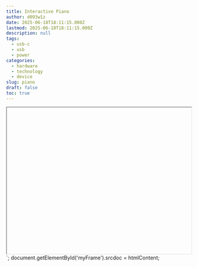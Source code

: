 ```yaml
---
title: Interactive Piano
author: d093w1z
date: 2025-06-18T18:11:15.000Z
lastmod: 2025-06-18T18:11:15.000Z
description: null
tags:
  - usb-c
  - usb
  - power
categories:
  - hardware
  - technology
  - device
slug: piano
draft: false
toc: true
---
```


<iframe id="myFrame" width="100%" height="400"></iframe>

<script>
  const htmlContent = `
    <!DOCTYPE html>
<html lang="en">

<head>
  <meta name="viewport" content="width=device-width">

  <meta charset="UTF-8">
  <title>Improved Piano Roll DAW</title>
  <style>
    body {
      font-family: sans-serif;
      display: flex;
      flex-direction: column;
      align-items: center;
      background: #222;
      color: #ddd;
      margin: 0;
      padding: 20px;
    }

    #controls {
      margin: 10px;
    }

    #controls input,
    #controls select,
    #controls button {
      margin-left: 5px;
      margin-right: 5px;
      padding: 4px 6px;
    }

    #main-container {
      display: flex;
      flex-direction: column;
      flex-wrap: nowrap;
      align-items: flex-end;
    }

    #piano-roll-container {
      display: flex;
    }

    #piano {
      display: flex;
      flex-direction: column;
      margin-right: 2px;
    }

    .key {
      width: 50px;
      height: 16px;
      background: #eee;
      border: 1px solid #999;
      text-align: center;
      line-height: 16px;
      font-size: 11px;
      color: #000;
      cursor: pointer;
    }

    #piano-roll {
      display: grid;
      grid-template-columns: repeat(16, 32px);
    }

    #timing-bar {
      display: grid;
      grid-template-columns: repeat(16, 31px);
      gap: 1px;
      margin-bottom: 2px;
    }

    .time-cell {
      width: 30px;
      height: 8px;
      background: #666;
    }

    .current-step {
      background: #ff0 !important;
    }

    #piano-roll {
      user-select: none;
      background: #444;
      grid-template-rows: repeat(36, 18px);
    }

    .cell {
      background: #333;
      border: 1px solid #555;
    }

    .active {
      background: #0f0;
    }

    .playing {
      outline: 2px solid #ff0;
    }
  </style>
</head>

<body>

  <h2>Improved Piano Roll DAW</h2>
  <div id="controls">
    <button id="play">Play</button>
    <button id="stop">Stop</button>
    <button id="clear">Clear All</button>
    BPM: <input type="number" id="bpm" value="120" min="30" max="300" style="width:60px;">
    Instrument:
    <select id="instrument">
      <option value="synth">Synth</option>
      <option value="piano">Piano</option>
    </select>
    <button id="save">Save</button>
    <button id="load">Load</button>
    <button id="export">Export MIDI</button>
  </div>

  <div id="main-container">
    <div id="timing-bar"></div>
    <div id="piano-roll-container">
      <div id="piano"></div>
      <div id="piano-roll"></div>
    </div>
  </div>

  <script src="https://cdnjs.cloudflare.com/ajax/libs/tone/14.8.39/Tone.min.js"></script>
  <script src="https://cdn.jsdelivr.net/npm/midiwriter-js@2.1.3/dist/MidiWriter.min.js"></script>
  <script>
    // Build note list for C3 to C5

    const MidiWriter = window.MidiWriter;

    const octaves = [5, 4, 3];
    const noteNames = ["B", "A#", "A", "G#", "G", "F#", "F", "E", "D#", "D", "C#", "C"];
    const notes = [];
    octaves.forEach(oct => {
      noteNames.forEach(note => {
        notes.push(note + oct);
      });
    });
    const rows = notes.length;
    const cols = 16;

    const gridMarkingColor = "#fff";

    const grid = [];
    const pianoRoll = document.getElementById('piano-roll');
    const piano = document.getElementById('piano');
    const timingBar = document.getElementById('timing-bar');

    const timeCells = [];
    for (let x = 0; x < cols; x++) {
      const tcell = document.createElement('div');
      tcell.className = 'time-cell';
      timingBar.appendChild(tcell);
      timeCells.push(tcell);
    }

    const cellMap = [];

    // Build piano keyboard and grid
    for (let y = 0; y < rows; y++) {
      grid[y] = [];
      const key = document.createElement('div');
      key.className = 'key';
      key.textContent = notes[y];
      key.style.background = notes[y].includes('#') ? '#444' : '#eee';
      key.style.color = notes[y].includes('#') ? '#fff' : '#000';
      key.addEventListener('click', async () => {
        await Tone.start();
        synth.triggerAttackRelease(notes[y], '8n');
      });
      piano.appendChild(key);

      cellMap[y] = [];

      for (let x = 0; x < cols; x++) {
        const cell = document.createElement('div');
        cell.className = 'cell';
        cell.dataset.x = x;
        cell.dataset.y = y;
        if (y % 12 === 11)
          cell.style.borderBottomColor = gridMarkingColor;
        if (x % 4 === 3)
          cell.style.borderRightColor = gridMarkingColor;
        cell.addEventListener('mousedown', (e) => handleCellAction(e, cell));
        cell.addEventListener('mouseenter', (e) => {
          if (mouseDown) handleCellAction(e, cell);
        });
        pianoRoll.appendChild(cell);
        cellMap[y][x] = cell;
        grid[y][x] = false;
      }
    }

    let mouseDown = false;
    let mouseButton = 0;

    document.addEventListener('mousedown', (e) => {
      mouseDown = true;
      mouseButton = e.button; // 0 = left, 2 = right
    });

    document.addEventListener('mouseup', () => {
      mouseDown = false;
    });

    function handleCellAction(e, cell) {
      e.preventDefault();
      const x = cell.dataset.x;
      const y = cell.dataset.y;
      if (mouseButton === 2) {
        cell.classList.remove('active');
        grid[y][x] = false;
      } else if (mouseButton === 0) {
        cell.classList.add('active');
        grid[y][x] = true;
      }
    }


    pianoRoll.addEventListener('contextmenu', e => e.preventDefault());

    let synth = new Tone.PolySynth().toDestination();
    let step = 0, scheduledEvent = null;

    function clearIndicators() {
      document.querySelectorAll('.cell').forEach(c => c.classList.remove('playing'));
      timeCells.forEach(c => c.classList.remove('current-step'));
    }

    document.getElementById('play').addEventListener('click', async () => {
      await Tone.start();
      Tone.Transport.bpm.value = parseInt(document.getElementById('bpm').value);
      step = 0;
      if (scheduledEvent) Tone.Transport.clear(scheduledEvent);

      const instrument = document.getElementById('instrument').value;
      synth = instrument === 'piano'
        ? new Tone.Sampler({ urls: { C4: "C4.mp3" }, baseUrl: "https://tonejs.github.io/audio/salamander/" }).toDestination()
        : new Tone.PolySynth().toDestination();

      let lastStep = null;

      scheduledEvent = Tone.Transport.scheduleRepeat((time) => {

        if (lastStep !== null) {
          timeCells[lastStep].classList.remove('current-step');
          for (let y = 0; y < rows; y++) {
            const cell = cellMap[y][lastStep];
            cell.classList.remove('playing');
          }
        }

        timeCells[step].classList.add('current-step');
        for (let y = 0; y < rows; y++) {
          const cell = cellMap[y][step];
          if (grid[y][step]) {
            synth.triggerAttackRelease(notes[y], '8n', time);
            cell.classList.add('playing');
          }
        }
        lastStep = step;

        step = (step + 1) % cols;
      }, "8n");

      Tone.Transport.start();
    });

    document.getElementById('stop').addEventListener('click', () => {
      Tone.Transport.stop();
      Tone.Transport.cancel();
      clearIndicators();
    });

    document.getElementById('clear').addEventListener('click', () => {
      for (let y = 0; y < rows; y++) {
        for (let x = 0; x < cols; x++) {
          grid[y][x] = false;
          const cell = document.querySelector(`.cell[data-x="${x}"][data-y="${y}"]`);
          cell.classList.remove('active');
        }
      }
    });

    document.getElementById('bpm').addEventListener('change', (e) => {
      Tone.Transport.bpm.value = parseInt(e.target.value);
    });

    document.getElementById('save').addEventListener('click', () => {
      localStorage.setItem('pianoPattern', JSON.stringify(grid));
      alert('Pattern saved!');
    });

    document.getElementById('load').addEventListener('click', () => {
      const saved = JSON.parse(localStorage.getItem('pianoPattern'));
      if (saved) {
        for (let y = 0; y < rows; y++) {
          for (let x = 0; x < cols; x++) {
            grid[y][x] = saved[y][x];
            const cell = document.querySelector(`.cell[data-x="${x}"][data-y="${y}"]`);
            cell.classList.toggle('active', grid[y][x]);
          }
        }
        alert('Pattern loaded!');
      }
    });

    document.getElementById('export').addEventListener('click', () => {
      const track = new MidiWriter.Track();
      track.addEvent(new MidiWriter.ProgramChangeEvent({ instrument: 1 }));
      for (let x = 0; x < cols; x++) {
        for (let y = 0; y < rows; y++) {
          if (grid[y][x]) {
            track.addEvent(new MidiWriter.NoteEvent({ pitch: [notes[y]], duration: '8' }));
          }
        }
      }
      const write = new MidiWriter.Writer([track]);
      const blob = new Blob([write.buildFile()], { type: "audio/midi" });
      const url = URL.createObjectURL(blob);
      const a = document.createElement('a');
      a.href = url; a.download = 'pattern.mid';
      a.click();
    });
  </script>

</body>

</html>
  `;
  document.getElementById('myFrame').srcdoc = htmlContent;
</script>
